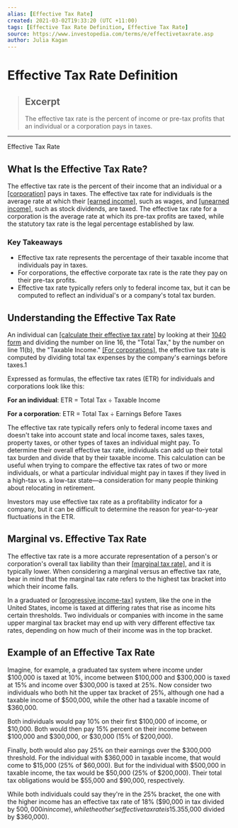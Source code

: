 ```yaml
---
alias: [Effective Tax Rate]
created: 2021-03-02T19:33:20 (UTC +11:00)
tags: [Effective Tax Rate Definition, Effective Tax Rate]
source: https://www.investopedia.com/terms/e/effectivetaxrate.asp
author: Julia Kagan
---
```


# Effective Tax Rate Definition

> ## Excerpt
> The effective tax rate is the percent of income or pre-tax profits that an individual or a corporation pays in taxes.

---

Effective Tax Rate
## What Is the Effective Tax Rate?

The effective tax rate is the percent of their income that an individual or a [[corporation]](https://www.investopedia.com/terms/c/corporation.asp) pays in taxes. The effective tax rate for individuals is the average rate at which their [[earned income]](https://www.investopedia.com/terms/e/earnedincome.asp), such as wages, and [[unearned income]](https://www.investopedia.com/terms/u/unearnedincome.asp), such as stock dividends, are taxed. The effective tax rate for a corporation is the average rate at which its pre-tax profits are taxed, while the statutory tax rate is the legal percentage established by law.

### Key Takeaways

-   Effective tax rate represents the percentage of their taxable income that individuals pay in taxes.
-   For corporations, the effective corporate tax rate is the rate they pay on their pre-tax profits.
-   Effective tax rate typically refers only to federal income tax, but it can be computed to reflect an individual's or a company's total tax burden.

## Understanding the Effective Tax Rate

An individual can [[calculate their effective tax rate]](https://www.investopedia.com/ask/answers/102714/how-are-effective-tax-rates-calculated-income-statements.asp) by looking at their [1040 form](https://www.investopedia.com/terms/1/1040.asp) and dividing the number on line 16, the "Total Tax," by the number on line 11(b), the "Taxable Income." [[For corporations]](https://www.investopedia.com/ask/answers/102714/how-are-effective-tax-rates-calculated-income-statements.asp), the effective tax rate is computed by dividing total tax expenses by the company's earnings before taxes.1

Expressed as formulas, the effective tax rates (ETR) for individuals and corporations look like this:

 **For an individual**: ETR = Total Tax ÷ Taxable Income

 **For a corporation**: ETR = Total Tax ÷ Earnings Before Taxes 

The effective tax rate typically refers only to federal income taxes and doesn't take into account state and local income taxes, sales taxes, property taxes, or other types of taxes an individual might pay. To determine their overall effective tax rate, individuals can add up their total tax burden and divide that by their taxable income. This calculation can be useful when trying to compare the effective tax rates of two or more individuals, or what a particular individual might pay in taxes if they lived in a high-tax vs. a low-tax state—a consideration for many people thinking about relocating in retirement.

Investors may use effective tax rate as a profitability indicator for a company, but it can be difficult to determine the reason for year-to-year fluctuations in the ETR.

## Marginal vs. Effective Tax Rate

The effective tax rate is a more accurate representation of a person's or corporation's overall tax liability than their [[marginal tax rate]](https://www.investopedia.com/terms/m/marginaltaxrate.asp), and it is typically lower. When considering a marginal versus an effective tax rate, bear in mind that the marginal tax rate refers to the highest tax bracket into which their income falls.

In a graduated or [[progressive income-tax]](https://www.investopedia.com/terms/p/progressivetax.asp) system, like the one in the United States, income is taxed at differing rates that rise as income hits certain thresholds. Two individuals or companies with income in the same upper marginal tax bracket may end up with very different effective tax rates, depending on how much of their income was in the top bracket.

## Example of an Effective Tax Rate

Imagine, for example, a graduated tax system where income under $100,000 is taxed at 10%, income between $100,000 and $300,000 is taxed at 15% and income over $300,000 is taxed at 25%. Now consider two individuals who both hit the upper tax bracket of 25%, although one had a taxable income of $500,000, while the other had a taxable income of $360,000.

Both individuals would pay 10% on their first $100,000 of income, or $10,000. Both would then pay 15% percent on their income between $100,000 and $300,000, or $30,000 (15% of $200,000).

Finally, both would also pay 25% on their earnings over the $300,000 threshold. For the individual with $360,000 in taxable income, that would come to $15,000 (25% of $60,000). But for the individual with $500,000 in taxable income, the tax would be $50,000 (25% of $200,000). Their total tax obligations would be $55,000 and $90,000, respectively.

While both individuals could say they're in the 25% bracket, the one with the higher income has an effective tax rate of 18% ($90,000 in tax divided by $500,000 in income), while the other's effective tax rate is 15.3% ($55,000 divided by $360,000).
